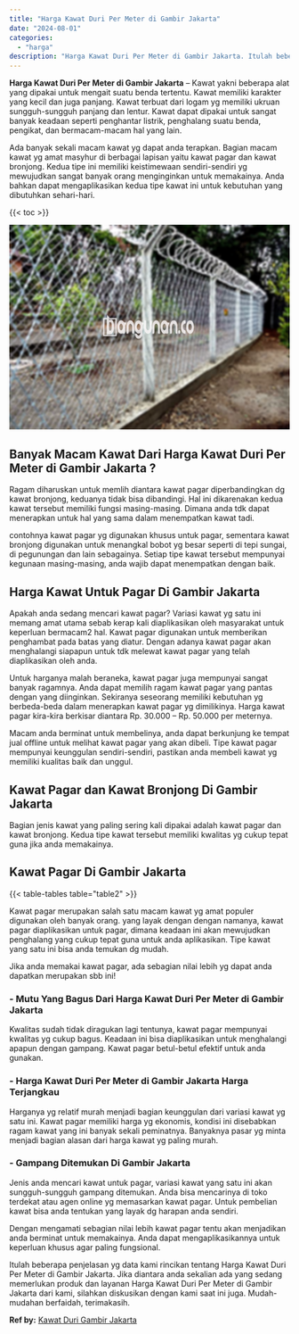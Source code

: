 ```yaml
---
title: "Harga Kawat Duri Per Meter di Gambir Jakarta"
date: "2024-08-01"
categories: 
  - "harga"
description: "Harga Kawat Duri Per Meter di Gambir Jakarta. Itulah beberapa penjelasan yg data kami rincikan tentang Harga Kawat Duri Per Meter di Gambir Jakarta. Jika dia..."
---
```


**Harga Kawat Duri Per Meter di Gambir Jakarta** – Kawat yakni beberapa alat yang dipakai untuk mengait suatu benda tertentu. Kawat memiliki karakter yang kecil dan juga panjang. Kawat terbuat dari logam yg memiliki ukruan sungguh-sungguh panjang dan lentur. Kawat dapat dipakai untuk sangat banyak keadaan seperti penghantar listrik, penghalang suatu benda, pengikat, dan bermacam-macam hal yang lain.

Ada banyak sekali macam kawat yg dapat anda terapkan. Bagian macam kawat yg amat masyhur di berbagai lapisan yaitu kawat pagar dan kawat bronjong. Kedua tipe ini memiliki keistimewaan sendiri-sendiri yg mewujudkan sangat banyak orang menginginkan untuk memakainya. Anda bahkan dapat mengaplikasikan kedua tipe kawat ini untuk kebutuhan yang dibutuhkan sehari-hari.

{{< toc >}}

![Harga Kawat Duri Per Meter di Gambir Jakarta](/images/jual-kawat-murah33.png)

## Banyak Macam Kawat Dari Harga Kawat Duri Per Meter di Gambir Jakarta ?

Ragam diharuskan untuk memlih diantara kawat pagar diperbandingkan dg kawat bronjong, keduanya tidak bisa dibandingi. Hal ini dikarenakan kedua kawat tersebut memiliki fungsi masing-masing. Dimana anda tdk dapat menerapkan untuk hal yang sama dalam menempatkan kawat tadi.

contohnya kawat pagar yg digunakan khusus untuk pagar, sementara kawat bronjong digunakan untuk menangkal bobot yg besar seperti di tepi sungai, di pegunungan dan lain sebagainya. Setiap tipe kawat tersebut mempunyai kegunaan masing-masing, anda wajib dapat menempatkan dengan baik.

## Harga Kawat Untuk Pagar Di Gambir Jakarta

Apakah anda sedang mencari kawat pagar? Variasi kawat yg satu ini memang amat utama sebab kerap kali diaplikasikan oleh masyarakat untuk keperluan bermacam2 hal. Kawat pagar digunakan untuk memberikan penghambat pada batas yang diatur. Dengan adanya kawat pagar akan menghalangi siapapun untuk tdk melewat kawat pagar yang telah diaplikasikan oleh anda.

Untuk harganya malah beraneka, kawat pagar juga mempunyai sangat banyak ragamnya. Anda dapat memilih ragam kawat pagar yang pantas dengan yang diinginkan. Sekiranya seseorang memiliki kebutuhan yg berbeda-beda dalam menerapkan kawat pagar yg dimilikinya. Harga kawat pagar kira-kira berkisar diantara Rp. 30.000 – Rp. 50.000 per meternya.

Macam anda berminat untuk membelinya, anda dapat berkunjung ke tempat jual offline untuk melihat kawat pagar yang akan dibeli. Tipe kawat pagar mempunyai keunggulan sendiri-sendiri, pastikan anda membeli kawat yg memiliki kualitas baik dan unggul.

## Kawat Pagar dan Kawat Bronjong Di Gambir Jakarta

Bagian jenis kawat yang paling sering kali dipakai adalah kawat pagar dan kawat bronjong. Kedua tipe kawat tersebut memiliki kwalitas yg cukup tepat guna jika anda memakainya.

## Kawat Pagar Di Gambir Jakarta

{{< table-tables table="table2" >}}

Kawat pagar merupakan salah satu macam kawat yg amat populer digunakan oleh banyak orang. yang layak dengan dengan namanya, kawat pagar diaplikasikan untuk pagar, dimana keadaan ini akan mewujudkan penghalang yang cukup tepat guna untuk anda aplikasikan. Tipe kawat yang satu ini bisa anda temukan dg mudah.

Jika anda memakai kawat pagar, ada sebagian nilai lebih yg dapat anda dapatkan merupakan sbb ini!

### \- Mutu Yang Bagus Dari Harga Kawat Duri Per Meter di Gambir Jakarta

Kwalitas sudah tidak diragukan lagi tentunya, kawat pagar mempunyai kwalitas yg cukup bagus. Keadaan ini bisa diaplikasikan untuk menghalangi apapun dengan gampang. Kawat pagar betul-betul efektif untuk anda gunakan.

### \- Harga Kawat Duri Per Meter di Gambir Jakarta Harga Terjangkau

Harganya yg relatif murah menjadi bagian keunggulan dari variasi kawat yg satu ini. Kawat pagar memiliki harga yg ekonomis, kondisi ini disebabkan ragam kawat yang ini banyak sekali peminatnya. Banyaknya pasar yg minta menjadi bagian alasan dari harga kawat yg paling murah.

### \- Gampang Ditemukan Di Gambir Jakarta

Jenis anda mencari kawat untuk pagar, variasi kawat yang satu ini akan sungguh-sungguh gampang ditemukan. Anda bisa mencarinya di toko terdekat atau agen online yg memasarkan kawat pagar. Untuk pembelian kawat bisa anda tentukan yang layak dg harapan anda sendiri.

Dengan mengamati sebagian nilai lebih kawat pagar tentu akan menjadikan anda berminat untuk memakainya. Anda dapat mengaplikasikannya untuk keperluan khusus agar paling fungsional.

Itulah beberapa penjelasan yg data kami rincikan tentang Harga Kawat Duri Per Meter di Gambir Jakarta. Jika diantara anda sekalian ada yang sedang memerlukan produk dan layanan Harga Kawat Duri Per Meter di Gambir Jakarta dari kami, silahkan diskusikan dengan kami saat ini juga. Mudah-mudahan berfaidah, terimakasih.

**Ref by:** [Kawat Duri Gambir Jakarta](https://id.wikipedia.org/wiki/Kawat)
